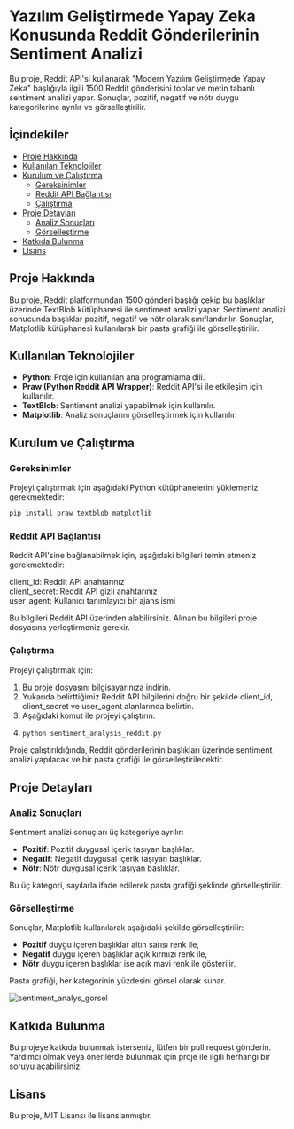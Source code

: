 # Yazılım Geliştirmede Yapay Zeka Konusunda Reddit Gönderilerinin Sentiment Analizi

Bu proje, Reddit API'si kullanarak "Modern Yazılım Geliştirmede Yapay Zeka" başlığıyla ilgili 1500 Reddit gönderisini toplar ve metin tabanlı sentiment analizi yapar. Sonuçlar, pozitif, negatif ve nötr duygu kategorilerine ayrılır ve görselleştirilir.

## İçindekiler
- [Proje Hakkında](#proje-hakkında)
- [Kullanılan Teknolojiler](#kullanılan-teknolojiler)
- [Kurulum ve Çalıştırma](#kurulum-ve-çalıştırma)
  - [Gereksinimler](#gereksinimler)
  - [Reddit API Bağlantısı](#reddit-api-bağlantısı)
  - [Çalıştırma](#çalıştırma)
- [Proje Detayları](#proje-detayları)
  - [Analiz Sonuçları](#analiz-sonuçları)
  - [Görselleştirme](#görselleştirme)
- [Katkıda Bulunma](#katkıda-bulunma)
- [Lisans](#lisans)

## Proje Hakkında
Bu proje, Reddit platformundan 1500 gönderi başlığı çekip bu başlıklar üzerinde TextBlob kütüphanesi ile sentiment analizi yapar. Sentiment analizi sonucunda başlıklar pozitif, negatif ve nötr olarak sınıflandırılır. Sonuçlar, Matplotlib kütüphanesi kullanılarak bir pasta grafiği ile görselleştirilir.

## Kullanılan Teknolojiler
- **Python**: Proje için kullanılan ana programlama dili.
- **Praw (Python Reddit API Wrapper)**: Reddit API'si ile etkileşim için kullanılır.
- **TextBlob**: Sentiment analizi yapabilmek için kullanılır.
- **Matplotlib**: Analiz sonuçlarını görselleştirmek için kullanılır.

## Kurulum ve Çalıştırma

### Gereksinimler
Projeyi çalıştırmak için aşağıdaki Python kütüphanelerini yüklemeniz gerekmektedir:
```bash
pip install praw textblob matplotlib
```

### Reddit API Bağlantısı
Reddit API'sine bağlanabilmek için, aşağıdaki bilgileri temin etmeniz gerekmektedir:

client_id: Reddit API anahtarınız  
client_secret: Reddit API gizli anahtarınız  
user_agent: Kullanıcı tanımlayıcı bir ajans ismi  

Bu bilgileri Reddit API üzerinden alabilirsiniz. Alınan bu bilgileri proje dosyasına yerleştirmeniz gerekir.

### Çalıştırma
Projeyi çalıştırmak için:

1. Bu proje dosyasını bilgisayarınıza indirin.
2. Yukarıda belirttiğimiz Reddit API bilgilerini doğru bir şekilde client_id, client_secret ve user_agent alanlarında belirtin.
3. Aşağıdaki komut ile projeyi çalıştırın:
4. ```bash
   python sentiment_analysis_reddit.py
   ```

Proje çalıştırıldığında, Reddit gönderilerinin başlıkları üzerinde sentiment analizi yapılacak ve bir pasta grafiği ile görselleştirilecektir.

## Proje Detayları

### Analiz Sonuçları
Sentiment analizi sonuçları üç kategoriye ayrılır:
- **Pozitif**: Pozitif duygusal içerik taşıyan başlıklar.
- **Negatif**: Negatif duygusal içerik taşıyan başlıklar.
- **Nötr**: Nötr duygusal içerik taşıyan başlıklar.

Bu üç kategori, sayılarla ifade edilerek pasta grafiği şeklinde görselleştirilir.

### Görselleştirme
Sonuçlar, Matplotlib kullanılarak aşağıdaki şekilde görselleştirilir:
- **Pozitif** duygu içeren başlıklar altın sarısı renk ile,
- **Negatif** duygu içeren başlıklar açık kırmızı renk ile,
- **Nötr** duygu içeren başlıklar ise açık mavi renk ile gösterilir.

Pasta grafiği, her kategorinin yüzdesini görsel olarak sunar.

![sentiment_analys_gorsel](https://github.com/user-attachments/assets/27ea097d-5bd2-439a-9902-825fd8bab706)

## Katkıda Bulunma
Bu projeye katkıda bulunmak isterseniz, lütfen bir pull request gönderin. Yardımcı olmak veya önerilerde bulunmak için proje ile ilgili herhangi bir soruyu açabilirsiniz.

## Lisans
Bu proje, MIT Lisansı ile lisanslanmıştır.

